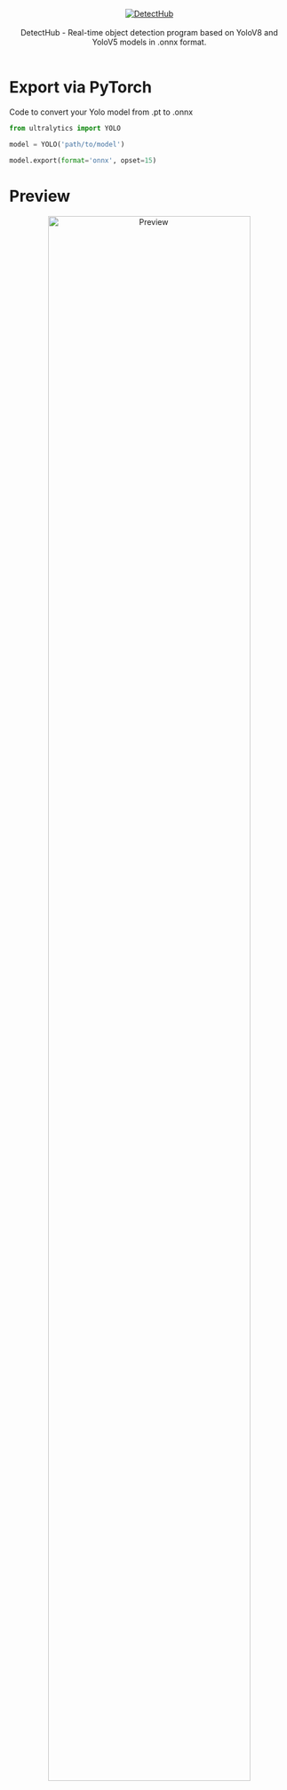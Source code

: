 <p align="center">
  <a href='https://github.com/EkelviNistars/DetectHub/releases'>
  <img src="https://i.imgur.com/8DvMAK4.png" alt="DetectHub"/>
  </a>
  <br>
  <br>
  DetectHub - Real-time object detection program based on YoloV8 and YoloV5 models in .onnx format.
<br>
<br>
</p>

# Export via PyTorch
Code to convert your Yolo model from .pt to .onnx

```python
from ultralytics import YOLO

model = YOLO('path/to/model')

model.export(format='onnx', opset=15)
```

# Preview
<p align="center"><a href='https://github.com/EkelviNistars/DetectHub/releases'>
  <img src="https://i.imgur.com/L0poGqP.png" alt="Preview" width="85%"/></a>
</p>
